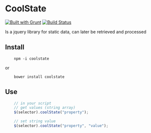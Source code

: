 # CoolState 
[![Built with Grunt](https://cdn.gruntjs.com/builtwith.png)](http://gruntjs.com/) [![Build Status](https://travis-ci.org/alegorico/coolstate.svg?branch=master)](https://travis-ci.org/alegorico/coolstate)

Is a jquery library for static data, can later be retrieved and processed

## Install

```shell
    npm -i coolstate
```
or
```shell
    bower install coolstate

```

## Use
```js
    // in your script
	// get values (string array)
    $(selector).coolState("property");

	// set string value
    $(selector).coolState("property", "value");
```
